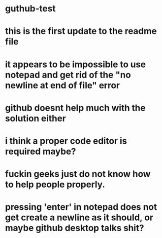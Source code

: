 # guthub-test

#
#	this is the first update to the readme file
# 	it appears to be impossible to use notepad and get rid of the "no newline at end of file" error
#	github doesnt help much with the solution either
#	i think a proper code editor is required maybe?
#	fuckin geeks just do not know how to help people properly.
#	pressing 'enter' in notepad does not get create a newline as it should, or maybe github desktop talks shit?


